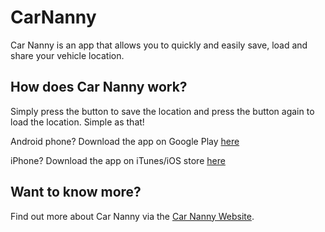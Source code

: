 # CarNanny

Car Nanny is an app that allows you to quickly and easily save, load and share your vehicle location.

## How does Car Nanny work?

Simply press the button to save the location and press the button again to load the location. Simple as that!

Android phone? Download the app on Google Play <a href="https://play.google.com/store/apps/details?id=com.carnanny.app">here</a>

iPhone? Download the app on iTunes/iOS store <a href="https://itunes.apple.com/gb/app/car-nanny-car-locator-and-car-finder/id1174967274">here</a>

## Want to know more?

Find out more about Car Nanny via the <a href="http://www.carnannyapp.com">Car Nanny Website</a>.
